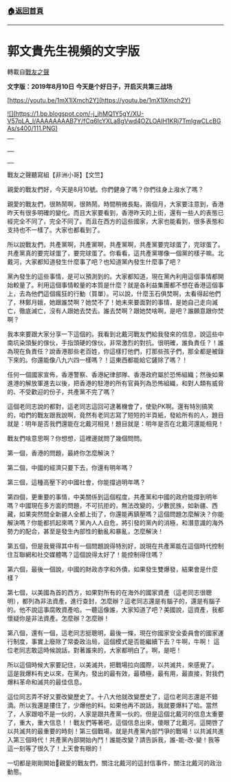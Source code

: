 ###  [:house:返回首頁](https://github.com/ourhimalayas/txt)
---
# 郭文貴先生視頻的文字版
轉載自[戰友之聲](http://littleantvoice.blogspot.com)

**文字版：****2019****年****8****月****10****日** **今天是个好日子，开启灭共第三战场**


[https://youtu.be/1mX1lXmch2Y](https://youtu.be/1mX1lXmch2Y)



[!\[\](https://1.bp.blogspot.com/-j_ihMQ1Y5gY/XU-V57pLA_I/AAAAAAAAB7Y/fCq6IcYXLa8gVwd4OZLOAIH1KRj7TmIgwCLcBGAs/s400/111.PNG)](https://1.bp.blogspot.com/-j_ihMQ1Y5gY/XU-V57pLA_I/AAAAAAAAB7Y/fCq6IcYXLa8gVwd4OZLOAIH1KRj7TmIgwCLcBGAs/s1600/111.PNG)





| <br> |
| --- |
| <br> | <br> |


戰友之聲聽寫組【非洲小哥】【文竺】


親愛的戰友們好，今天是8月10號。你們健身了嗎？你們往身上潑水了嗎？


親愛的戰友們，很熱鬧啊，很熱鬧。時間稍微長點，兩個月，大家要注意到，香港昨天有很多明確的變化。而且大家要看到，香港昨天的上街，還有一些人的表態已經完全不同了，完全不同了。而且在西方的這些國家，大家也能看到，很多表態和支持也不一樣了。大家也都看到了。


所以說戰友們，共產黨啊，共產黨啊，共產黨啊，共產黨要完球蛋了，完球蛋了。共產黨真的要完球蛋了，要完球蛋了。你看看，這共產黨哪像一個黨的樣子嘛。北戴河，大家都知道發生什麼事了吧？也知道黨內發生什麼事了吧？


黨內發生的這些事情，是可以預測到的。大家都知道，現在黨內利用這個事情都開始較量了。利用這個事情較量的本質是什麼？就是各利益集團都不想在香港這個事上，去為他們這個瘋狂的行動（買單）。可以說，什麼玉石俱焚啊，太看得起他們了，林鄭月娥，她跟誰焚啊？她焚不了！她未來要面對的事情，是她自己走向滅亡，徹底滅亡，沒有人跟她去焚去。誰去焚啊？跟她焚啥啊，是吧？誰願意跟你焚啊？


我本來要跟大家分享一下這個的。我看到北戴河戰友們給我發來的信息，說這些中南坑染頭髮的傢伙，手指頭硬的傢伙，非常激烈的對抗。很明確，誰負責任？！誰為現在負責任？說香港那些老百姓，你這樣打他們，打那些孩子們，那全都是被錄下來的。你還能像八九六四一樣嗎？！這東西都能給它鏟除了嗎？！


任何一個國家宣佈，香港警察、香港紀律部隊、香港政府屬於恐怖組織；然後如果進港的解放軍進去以後，把香港的駐港的所有官員列為恐怖組織，和對人類有威脅的、不受歡迎的份子，共產黨不完了嗎？


這個老同志說的都對，這老同志這回可逮著機會了，使勁PK啊。還有特別搞笑的，咱們的戰友跟我說啊，竟然有老同志寫了短短的半頁紙，發給所有的人，題目就是：明年是否我們還能在北戴河相見！題目就是：明年是否在北戴河還能相見！


戰友們啥意思啊？你想想，這裡邊就問了幾個問問。


第一個，香港的問題，最終你怎麼解決？


第二個，中國的經濟只要下去，你還有明年嗎？


第三個，這種高壓下的中國社會，你能撐過明年嗎？


第四個，更重要的事情，中美關係到這個程度，共產黨和中國的政府能撐到明年嗎？中國現在多方面的問題，不可抗拒的，無法改變的，少數民族，如新疆、西藏，如果突然間全新疆人全都上街了，你還能再鎮壓嗎？這個問題怎麼解決？你能解決嗎？你能都抓起來嗎？黨內人人自危，將引發的黨內的消極，和潛意識的海外勢力的配合，甚至是發生內部性的動亂和暴亂，怎麼解決！


第五個，但是我覺得其中有一個問題說得特別好，說現在共產黨能在這個時代控制住互聯網和社交媒體嗎？這個說得太好了！能控制得住嗎？


第六個，最後一個說，中國的財政赤字和外債，如果發生雙爆發，結果會是什麼樣？


第七個，以美國為首的西方，如果對所有的在海外的國家資產（這老同志很聰明），都列為非法資產，進行查封，怎麼辦？這老同志還是有腦子的，還是有腦子的。他不說這事腐敗資產哈。一聽這像誰，大家知道了吧？美國說，這資產，我都懷疑你是非法資產。怎麼辦？怎麼辦！


第八個，還有一個，這老同志挺聰明，最後一條，現在你國家安全委員會的國家運行制度，事實上廢除了常委政治局，這個模式是否能繼續下去？牛啊，牛啊！
這位老同志敢這時候說話，對著誰來的，大家都明白了。啊，是吧！

所以這個時候大家要記住，以美滅共，把戰場拉向國際，以共滅共，來感覺了。
這是我爆料有史以來，在黨內，發出的最有效，最積極，最有用，最直接，對我們爆料革命和滅共的最佳信息。


這位同志弄不好又要改變歷史了。十八大他就改變歷史了，這位老同志還是不錯滴。所以我還是摟住了，少爆他的料。如果他再不說話，我就要爆料了哈。當然了，人家跟咱不是一伙的，人家是跟共產黨一伙的。但是這個北戴河的信息太重要了，重大，重大信息！！戰友們等著吧，這個信息出來，傻眼了北戴河。這開啓了以共滅共的最重要的時刻！第三個戰場，就是共產黨內部鬥爭的戰場！以共滅共進入第三個時代！共產黨內部開始內鬥！誰能改變？請告訴我，誰-能-改-變！我等這一刻等了很久了！上天會有眼的！


一切都是剛剛開始🙏親愛的戰友們，關注北戴河的這封信事件，關注北戴河的政治動態。